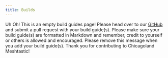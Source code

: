 ```yaml
---
title: Builds
---
```

Uh Oh! This is an empty build guides page! Please head over to our [GitHub](https://github.com/chicagolandmesh/chicagolandmesh.org) and submit a pull request with your build guide(s). Please make sure your build guide(s) are formatted in Markdown and remember, credit to yourself or others is allowed and encouraged. Please remove this message when you add your build guide(s). Thank you for contributing to Chicagoland Meshtastic!
